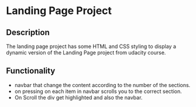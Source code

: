 # Landing Page Project

## Description

The landing page project has some HTML and CSS styling to display a dynamic version of the Landing Page project from udacity course. 

## Functionality
* navbar that change the content according to the number of the sections.
* on pressing on each item in navbar scrolls you to the correct section. 
* On Scroll the div get highlighted and also the navbar.
